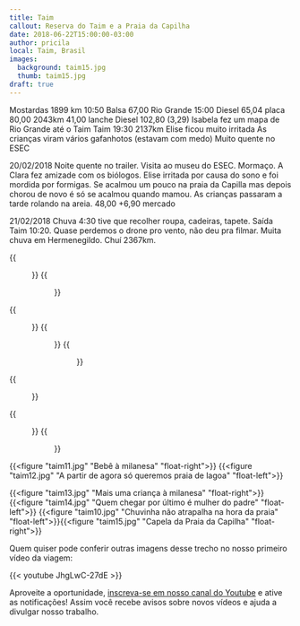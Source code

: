 ```yaml
---
title: Taim
callout: Reserva do Taim e a Praia da Capilha
date: 2018-06-22T15:00:00-03:00
author: pricila
local: Taim, Brasil
images:
  background: taim15.jpg
  thumb: taim15.jpg
draft: true
---
```

Mostardas 1899 km 10:50
Balsa 67,00
Rio Grande 15:00
Diesel 65,04 placa 80,00
2043km
41,00 lanche
Diesel 102,80 (3,29) 
Isabela fez um mapa de Rio Grande até o Taim
Taim 19:30 2137km
Elise ficou muito irritada
As crianças viram vários gafanhotos (estavam com medo)
Muito quente no ESEC

20/02/2018
Noite quente no trailer. Visita ao museu do ESEC. Mormaço. A Clara fez amizade com os biólogos. Elise irritada por causa do sono e foi mordida por formigas. Se acalmou um pouco na praia da Capilla mas depois chorou de novo é só se acalmou quando mamou. As crianças passaram a tarde rolando na areia. 48,00 +6,90 mercado

21/02/2018
Chuva 4:30 tive que recolher roupa, cadeiras, tapete. 
Saída Taim 10:20. Quase perdemos o drone pro vento, não deu pra filmar. Muita chuva em Hermenegildo.
Chuí 2367km.



<div class="clearfix">
{{<figure "taim2.jpg" "Casinha apertadinha na balsa" "float-left">}}
{{<figure "taim3.jpg" "Felicidade de estar andando de barco pela primeira vez" "float-right">}}
</div>



<div class="clearfix">
{{<figure "taim4.jpg" "Duvido que você já tenha brincado de corrida de limões!" "float-left" >}}
{{<figure "taim5.jpg" "Pescaria - a imaginação corre solta quando se tem poucos brinquedos disponíveis" "float-center">}}
{{<figure "taim7.jpg" "Bem interativo - área para deixar as pegadas dos animais na areia" "float-right">}}
</div>


<div class="clearfix">
{{<figure "taim9.jpg" "As crianças se divertiram muito" "float-left">}}
</div>



<div class="clearfix">
{{<figure "taim6.jpg" "Museu da reserva do Taim" "float-left">}}
{{<figure "taim8.jpg" "Olha que amor os jogos de tabuleiro disponíveis!" "float-right">}}
</div>


<div class="clearfix">

{{<figure "taim11.jpg" "Bebê à milanesa" "float-right">}}
{{<figure "taim12.jpg" "A partir de agora só queremos praia de lagoa" "float-left">}}
</div>


<div class="clearfix">

{{<figure "taim13.jpg" "Mais uma criança à milanesa" "float-right">}}
{{<figure "taim14.jpg" "Quem chegar por último é mulher do padre" "float-left">}}
{{<figure "taim10.jpg" "Chuvinha não atrapalha na hora da praia" "float-left">}}{{<figure "taim15.jpg" "Capela da Praia da Capilha" "float-right">}}
</div>



Quem quiser pode conferir outras imagens desse trecho no nosso primeiro vídeo da viagem:

{{< youtube JhgLwC-27dE >}} 

Aproveite a oportunidade, [inscreva-se em nosso canal do Youtube](https://www.youtube.com/6overlanders?sub_confirmation=1) e ative as notificações! Assim você recebe avisos sobre novos vídeos e ajuda a divulgar nosso trabalho.

